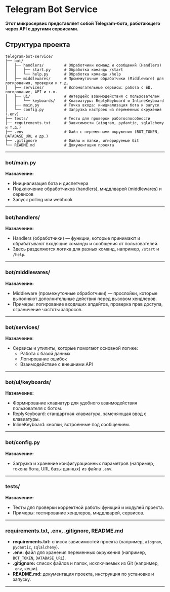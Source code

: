 # Telegram Bot Service

**Этот микросервис представляет собой Telegram-бота, работающего через API с другими сервисами.**

## Структура проекта

```plaintext
telegram-bot-service/
├── bot/                  
│   ├── handlers/         # Обработчики команд и сообщений (Handlers)
│   │   ├── start.py      # Обработка команды /start
│   │   └── help.py       # Обработка команды /help
│   ├── middlewares/      # Промежуточные обработчики (Middleware) для логирования, проверки и т.д.
│   ├── services/         # Вспомогательные сервисы: работа с БД, логирование, API и т.п.
│   ├── ui/               # Интерфейс взаимодействия с пользователем
│   │   └── keyboards/    # Клавиатуры: ReplyKeyboard и InlineKeyboard
│   ├── main.py           # Точка входа: инициализация бота и запуск
│   └── config.py         # Загрузка настроек из переменных окружения (.env)
├── tests/                # Тесты для проверки работоспособности
├── requirements.txt      # Зависимости (aiogram, pydantic, sqlalchemy и т.д.)
├── .env                  # Файл с переменными окружения (BOT_TOKEN, DATABASE_URL и др.)
├── .gitignore            # Файлы и папки, игнорируемые Git
└── README.md             # Документация проекта
```

---

### bot/main.py

**Назначение:**
- Инициализация бота и диспетчера
- Подключение обработчиков (handlers), миддлварей (middlewares) и сервисов
- Запуск polling или webhook

---

### bot/handlers/

**Назначение:**
- Handlers (обработчики) — функции, которые принимают и обрабатывают входящие команды и сообщения от пользователей.
- Здесь разделяются логика для разных команд, например, `/start` и `/help`.

---

### bot/middlewares/

**Назначение:**
- Middleware (промежуточные обработчики) — прослойки, которые выполняют дополнительные действия перед вызовом хендлеров.
- Примеры: логирование входящих апдейтов, проверка прав доступа, ограничение частоты запросов.

---

### bot/services/

**Назначение**:
- Сервисы и утилиты, которые помогают основной логике:
    - Работа с базой данных
    - Логирование ошибок
    - Взаимодействие с внешними API


---

### bot/ui/keyboards/

**Назначение:**
- Формирование клавиатур для удобного взаимодействия пользователя с ботом.
- ReplyKeyboard: стандартная клавиатура, заменяющая ввод с клавиатуры.
- InlineKeyboard: кнопки, встроенные под сообщением.

---

### bot/config.py

**Назначение:**
- Загрузка и хранение конфигурационных параметров (например, токена бота, URL базы данных) из файла `.env`.

---

### tests/

**Назначение:**
- Тесты для проверки корректной работы функций и модулей проекта.
- Примеры: тестирование хендлеров, миддлварей, сервисов.

---

### requirements.txt, .env, .gitignore, README.md

- **requirements.txt:** список зависимостей проекта (например, `aiogram`, `pydantic`, `sqlalchemy`).
- **.env:** файл для хранения переменных окружения (например, `BOT_TOKEN`, `DATABASE_URL`).
- **.gitignore:** список файлов и папок, исключаемых из Git (например, `.env`, кеши).
- **README.md:** документация проекта, инструкция по установке и запуску.

---

